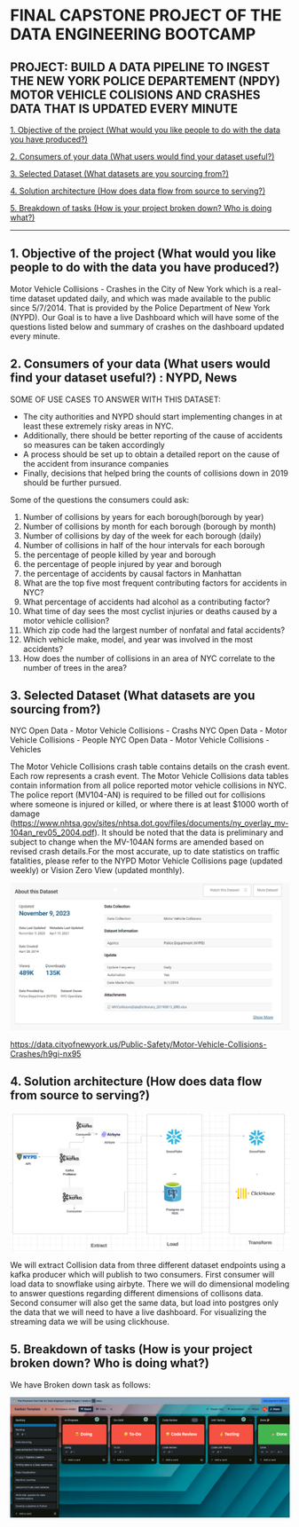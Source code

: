 # FINAL CAPSTONE PROJECT OF THE DATA ENGINEERING BOOTCAMP


## PROJECT: BUILD A DATA PIPELINE TO INGEST THE NEW YORK POLICE DEPARTEMENT (NPDY) MOTOR VEHICLE COLISIONS AND CRASHES DATA THAT IS UPDATED EVERY MINUTE</h2>

[1. Objective of the project (What would you like people to do with the data you have produced?)](#objective-of-the-project-what-would-you-like-people-to-do-with-the-data-you-have-produced) 

[2. Consumers of your data (What users would find your dataset useful?)](#2-consumers-of-your-data-what-users-would-find-your-dataset-useful--nypd-news)

[3. Selected Dataset (What datasets are you sourcing from?)](#3-selected-dataset-what-datasets-are-you-sourcing-from)

[4. Solution architecture (How does data flow from source to serving?)](#4-solution-architecture-how-does-data-flow-from-source-to-serving)

[5. Breakdown of tasks (How is your project broken down? Who is doing what?)](#5-breakdown-of-tasks-how-is-your-project-broken-down-who-is-doing-what)

----------------------------------------------------------------------------------------

## 1. Objective of the project (What would you like people to do with the data you have produced?) 


Motor Vehicle Collisions - Crashes in the City of New York which is a real-time dataset updated daily, and which was made available to the public since 5/7/2014. That is provided by the Police Department of New York (NYPD). Our Goal is to have a live Dashboard which will have some of the questions listed below and summary of crashes on the dashboard updated every minute.


## 2. Consumers of your data (What users would find your dataset useful?) : NYPD, News 

SOME OF USE CASES TO ANSWER WITH THIS DATASET:

- The city authorities and NYPD should start implementing changes in at least these extremely risky areas in NYC.
- Additionally, there should be better reporting of the cause of accidents so measures can be taken accordingly
- A process should be set up to obtain a detailed report on the cause of the accident from insurance companies
- Finally, decisions that helped bring the counts of collisions down in 2019 should be further pursued.

Some of the questions the consumers could ask:

1. Number of collisions by years for each borough(borough by year)
2. Number of collisions by month for each borough (borough by month)
3. Number of collisions by day of the week for each borough (daily)
4. Number of collisions in half of the hour intervals for each borough
5. the percentage of people killed by year and borough
6. the percentage of people injured by year and borough
7. the percentage of accidents by causal factors in Manhattan
8. What are the top five most frequent contributing factors for
accidents in NYC?
9. What percentage of accidents had alcohol as a contributing factor?
10. What time of day sees the most cyclist injuries or deaths caused by a motor vehicle collision?
11. Which zip code had the largest number of nonfatal and fatal
accidents?
12. Which vehicle make, model, and year was involved in the most
accidents?
13. How does the number of collisions in an area of NYC correlate to the number of trees in the area?

## 3. Selected Dataset (What datasets are you sourcing from?)

NYC Open Data - Motor Vehicle Collisions - Crashs
NYC Open Data - Motor Vehicle Collisions - People
NYC Open Data - Motor Vehicle Collisions - Vehicles

The Motor Vehicle Collisions crash table contains details on the crash event. Each row represents a crash event. The Motor Vehicle Collisions data tables contain information from all police reported motor vehicle collisions in NYC. The police report (MV104-AN) is required to be filled out for collisions where someone is injured or killed, or where there is at least $1000 worth of damage (https://www.nhtsa.gov/sites/nhtsa.dot.gov/files/documents/ny_overlay_mv-104an_rev05_2004.pdf). It should be noted that the data is preliminary and subject to change when the MV-104AN forms are amended based on revised crash details.For the most accurate, up to date statistics on traffic fatalities, please refer to the NYPD Motor Vehicle Collisions page (updated weekly) or Vision Zero View (updated monthly).

![](2023-11-10-00-00-11.png)

https://data.cityofnewyork.us/Public-Safety/Motor-Vehicle-Collisions-Crashes/h9gi-nx95


## 4. Solution architecture (How does data flow from source to serving?) 

![](2023-11-09-23-38-28.png)

We will extract Collision data from three different dataset endpoints using a kafka producer which will publish to two consumers. First consumer will load data to snowflake using airbyte. There we will do dimensional modeling to answer questions regarding different dimensions of collisons data. Second consumer will also get the same data, but load into postgres only the data that we will need to have a live dashboard. For visualizing the streaming data we will be using clickhouse.

## 5. Breakdown of tasks (How is your project broken down? Who is doing what?)

We have Broken down task as follows:

![](2023-11-10-00-04-58.png)